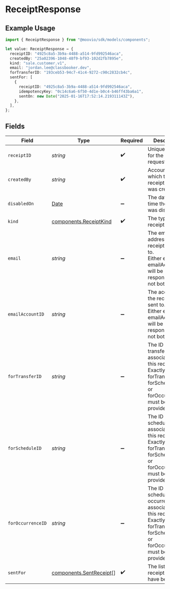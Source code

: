 # ReceiptResponse

## Example Usage

```typescript
import { ReceiptResponse } from "@moovio/sdk/models/components";

let value: ReceiptResponse = {
  receiptID: "4925c8a5-3b9a-4488-a514-9fd992546aca",
  createdBy: "25a02396-1048-48f9-bf93-102d2fb7895e",
  kind: "sale.customer.v1",
  email: "jordan.lee@classbooker.dev",
  forTransferID: "193ceb53-94c7-41c4-9272-c90c2832cb4c",
  sentFor: [
    {
      receiptID: "4925c8a5-3b9a-4488-a514-9fd992546aca",
      idempotencyKey: "0c14c6a6-6f50-4d1e-b0c4-b46ff43ba6a1",
      sentOn: new Date("2025-01-16T17:52:14.219311143Z"),
    },
  ],
};
```

## Fields

| Field                                                                                                                                             | Type                                                                                                                                              | Required                                                                                                                                          | Description                                                                                                                                       | Example                                                                                                                                           |
| ------------------------------------------------------------------------------------------------------------------------------------------------- | ------------------------------------------------------------------------------------------------------------------------------------------------- | ------------------------------------------------------------------------------------------------------------------------------------------------- | ------------------------------------------------------------------------------------------------------------------------------------------------- | ------------------------------------------------------------------------------------------------------------------------------------------------- |
| `receiptID`                                                                                                                                       | *string*                                                                                                                                          | :heavy_check_mark:                                                                                                                                | Unique identifier for the receipt request.                                                                                                        |                                                                                                                                                   |
| `createdBy`                                                                                                                                       | *string*                                                                                                                                          | :heavy_check_mark:                                                                                                                                | AccountID for which the receipt request was created.                                                                                              |                                                                                                                                                   |
| `disabledOn`                                                                                                                                      | [Date](https://developer.mozilla.org/en-US/docs/Web/JavaScript/Reference/Global_Objects/Date)                                                     | :heavy_minus_sign:                                                                                                                                | The date and time the receipt was disabled.                                                                                                       | 2025-11-10T23:00:000Z                                                                                                                             |
| `kind`                                                                                                                                            | [components.ReceiptKind](../../models/components/receiptkind.md)                                                                                  | :heavy_check_mark:                                                                                                                                | The type of receipt.                                                                                                                              |                                                                                                                                                   |
| `email`                                                                                                                                           | *string*                                                                                                                                          | :heavy_minus_sign:                                                                                                                                | The email address the receipt is sent to.<br/>Either email or emailAccountID will be in the response, but not both.                               | jordan.lee@classbooker.dev                                                                                                                        |
| `emailAccountID`                                                                                                                                  | *string*                                                                                                                                          | :heavy_minus_sign:                                                                                                                                | The accountID the receipt is sent to.<br/>Either email or emailAccountID will be in the response, but not both.                                   |                                                                                                                                                   |
| `forTransferID`                                                                                                                                   | *string*                                                                                                                                          | :heavy_minus_sign:                                                                                                                                | The ID of the transfer associated with this receipt.<br/>Exactly one of forTransferID, forScheduleID, or forOccurrenceID must be provided.        |                                                                                                                                                   |
| `forScheduleID`                                                                                                                                   | *string*                                                                                                                                          | :heavy_minus_sign:                                                                                                                                | The ID of the schedule associated with this receipt.<br/>Exactly one of forTransferID, forScheduleID, or forOccurrenceID must be provided.        |                                                                                                                                                   |
| `forOccurrenceID`                                                                                                                                 | *string*                                                                                                                                          | :heavy_minus_sign:                                                                                                                                | The ID of the schedule occurrence associated with this receipt.<br/>Exactly one of forTransferID, forScheduleID, or forOccurrenceID must be provided. |                                                                                                                                                   |
| `sentFor`                                                                                                                                         | [components.SentReceipt](../../models/components/sentreceipt.md)[]                                                                                | :heavy_check_mark:                                                                                                                                | The list of receipts that have been sent.                                                                                                         |                                                                                                                                                   |